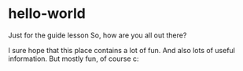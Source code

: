 # hello-world
Just for the guide lesson
So, how are you all out there?

I sure hope that this place contains a lot of fun. And also lots of useful information.
But mostly fun, of course c:
